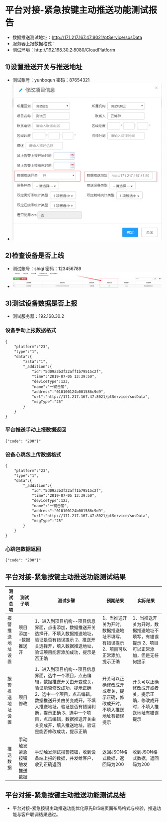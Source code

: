 # 平台对接-紧急按键主动推送功能测试报告
- 数据推送测试地址：http://171.217.167.47:8021/ptService/sosData
- 服务器上报数据格式：
- 测试环境：http://192.168.30.2:8080/CloudPlatform 
## 1)设置推送开关与推送地址
- 测试账号：yunboqun 密码：87654321
- ![avatar](./test.png)
## 2)检查设备是否上线
- 测试账号：shiqi 密码：123456789
- ![avatar](./test1.png)
## 3)测试设备数据是否上报
- 测试服务器：192.168.30.2
### 设备手动上报数据格式
```
{
    "platform":"23",
    "type":"1",
    "data":{
        "zsta":"1",
        "_addition":{
            "id":"5d09a3b3f22aff1b79515c2f",
            "time":"2019-07-05 13:39:50",
            "deviceType":123,
            "name":"一键告警",
            "address":"010100124b001586c9d9",
            "url":"http://171.217.167.47:8021/ptService/sosData",
            "msgType":"25"
        }
    }
}
```
### 平台推送手动上报数据返回
```
{"code": "200"}"
```
### 设备心跳包上传数据格式
```
{
    "platform":"23",
    "type":"1",
    "data":{
        "_addition":{
            "id":"5d09a3b3f22aff1b79515c2f",
            "time":"2019-07-05 13:39:50",
            "deviceType":123,
            "name":"一键告警",
            "address":"010100124b001586c9d9",
            "url":"http://171.217.167.47:8021/ptService/sosData",
            "msgType":"25"
        }
    }
}
```
### 心跳包数据返回
```
{"code": "200"}"
```
## 平台对接-紧急按键主动推送功能测试结果
| 测试总项 | 测试子项 | 测试步骤 | 预期结果 | 实际结果 | 
| ------ | ------ | ------ | ------ |  ------ | 
| 报警推送地址设置 | 项目添加--数据推送开 | 1、进入到项目机构--项目信息界面，点击添加，数据推送开关选择开，不填入数据推送地址，验证是否有错误提示 2、推送开关选择开，填入数据推送地址，验证项目能否添加成功，提示是否正确 | 1、当推送开关为开时，数据推送地址不填写，有错误提示2、项目可以正常添加，提示正确 | 1、当推送开关为开时，数据推送地址不填写，有错误提示 2、项目可以正常添加，但是无任何提示 | 
| 报警推送地址设置 | 项目修改 | 1、进入到项目机构--项目信息界面，选中一个项目，点击编辑，数据推送开关由开变成关，验证能否修改成功，提示正确 2、选中一个项目，点击编辑，数据推送开关由关变成开，不填入推送地址，验证是否有错误判断，提示正确 3、选中一个项目，点击编辑，数据推送开关由关变成开，填入推送地址，验证是能否修改成功，提示正确 | 开关可以正确修改成开或者关，提示正确，修改成开时，不填入推送地址有错误提示 | 开关可以正确修改成开或者关，提示正确，修改成开时，不填入推送地址有错误提示 | 
| 推送数据 | 手动触发紧急按钮触发推送数据 | 手动触发测试报警按钮，收到设备端上报的数据，并发给客户，收到正确返回 | 返回JSON格式数据，返回码为200 | 收到JSON格式数据，返回码为200 | 
## 平台对接-紧急按键主动推送功能测试总结
- 平台对接-紧急按键主动推送功能优化原先B/S端页面布局格式与校验，推送功能与客户联调结果通过。



